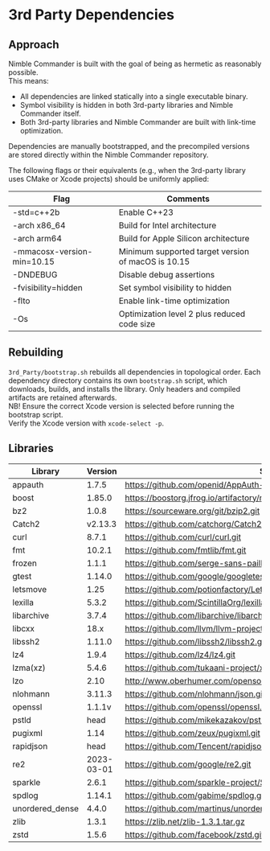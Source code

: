 # 3rd Party Dependencies

## Approach

Nimble Commander is built with the goal of being as hermetic as reasonably possible.  
This means:
  * All dependencies are linked statically into a single executable binary.
  * Symbol visibility is hidden in both 3rd-party libraries and Nimble Commander itself.
  * Both 3rd-party libraries and Nimble Commander are built with link-time optimization.

Dependencies are manually bootstrapped, and the precompiled versions are stored directly within the Nimble Commander repository.

The following flags or their equivalents (e.g., when the 3rd-party library uses CMake or Xcode projects) should be uniformly applied:

| Flag                       | Comments
| -------------------------- | -------------------------------------------------------
| -std=c++2b                 | Enable C++23
| -arch x86_64               | Build for Intel architecture 
| -arch arm64                | Build for Apple Silicon architecture
| -mmacosx-version-min=10.15 | Minimum supported target version of macOS is 10.15
| -DNDEBUG                   | Disable debug assertions
| -fvisibility=hidden        | Set symbol visibility to hidden
| -flto                      | Enable link-time optimization
| -Os                        | Optimization level 2 plus reduced code size

## Rebuilding

`3rd_Party/bootstrap.sh` rebuilds all dependencies in topological order. Each dependency directory contains its own `bootstrap.sh` script, which downloads, builds, and installs the library. Only headers and compiled artifacts are retained afterwards.  
NB! Ensure the correct Xcode version is selected before running the bootstrap script.  
Verify the Xcode version with `xcode-select -p`.

## Libraries

| Library         | Version    | Source Code
| --------------- | ---------- | -----------------------------------------
| appauth         | 1.7.5      | https://github.com/openid/AppAuth-iOS.git
| boost           | 1.85.0     | https://boostorg.jfrog.io/artifactory/main/release/1.85.0/source/boost_1_85_0.tar.gz
| bz2             | 1.0.8      | https://sourceware.org/git/bzip2.git
| Catch2          | v2.13.3    | https://github.com/catchorg/Catch2
| curl            | 8.7.1      | https://github.com/curl/curl.git
| fmt             | 10.2.1     | https://github.com/fmtlib/fmt.git
| frozen          | 1.1.1      | https://github.com/serge-sans-paille/frozen
| gtest           | 1.14.0     | https://github.com/google/googletest.git
| letsmove        | 1.25       | https://github.com/potionfactory/LetsMove.git
| lexilla         | 5.3.2      | https://github.com/ScintillaOrg/lexilla.git
| libarchive      | 3.7.4      | https://github.com/libarchive/libarchive.git
| libcxx          | 18.x       | https://github.com/llvm/llvm-project.git
| libssh2         | 1.11.0     | https://github.com/libssh2/libssh2.git
| lz4             | 1.9.4      | https://github.com/lz4/lz4.git
| lzma(xz)        | 5.4.6      | https://github.com/tukaani-project/xz.git
| lzo             | 2.10       | http://www.oberhumer.com/opensource/lzo/download/lzo-2.10.tar.gz
| nlohmann        | 3.11.3     | https://github.com/nlohmann/json.git
| openssl         | 1.1.1v     | https://github.com/openssl/openssl.git
| pstld           | head       | https://github.com/mikekazakov/pstld
| pugixml         | 1.14       | https://github.com/zeux/pugixml.git
| rapidjson       | head       | https://github.com/Tencent/rapidjson
| re2             | 2023-03-01 | https://github.com/google/re2.git
| sparkle         | 2.6.1      | https://github.com/sparkle-project/Sparkle.git
| spdlog          | 1.14.1     | https://github.com/gabime/spdlog.git
| unordered_dense | 4.4.0      | https://github.com/martinus/unordered_dense.git
| zlib            | 1.3.1      | https://zlib.net/zlib-1.3.1.tar.gz
| zstd            | 1.5.6      | https://github.com/facebook/zstd.git
